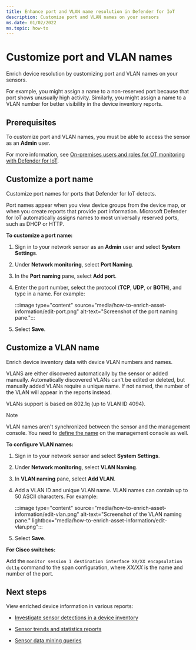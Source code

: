 ```yaml
---
title: Enhance port and VLAN name resolution in Defender for IoT
description: Customize port and VLAN names on your sensors 
ms.date: 01/02/2022
ms.topic: how-to
---
```


# Customize port and VLAN names

Enrich device resolution by customizing port and VLAN names on your sensors.

For example, you might assign a name to a non-reserved port because that port shows unusually high activity. Similarly, you might assign a name to a VLAN number for better visibility in the device inventory reports.

## Prerequisites

To customize port and VLAN names, you must be able to access the sensor as an **Admin** user.

For more information, see [On-premises users and roles for OT monitoring with Defender for IoT](roles-on-premises.md).

## Customize a port name

Customize port names for ports that Defender for IoT detects.

Port names appear when you view device groups from the device map, or when you create reports that provide port information. Microsoft Defender for IoT automatically assigns names to most universally reserved ports, such as DHCP or HTTP.

**To customize a port name:**

1. Sign in to your network sensor as an **Admin** user and select **System Settings**.

1. Under **Network monitoring**, select **Port Naming**.

1. In the **Port naming** pane, select **Add port**.

1. Enter the port number, select the protocol (**TCP**, **UDP**, or **BOTH**), and type in a name. For example:

    :::image type="content" source="media/how-to-enrich-asset-information/edit-port.png" alt-text="Screenshot of the port naming pane.":::

1. Select **Save**.

## Customize a VLAN name

Enrich device inventory data with device VLAN numbers and names.

VLANS are either discovered automatically by the sensor or added manually. Automatically discovered VLANs can't be edited or deleted, but manually added VLANs require a unique name. If not named, the number of the VLAN will appear in the reports instead.

VLANs support is based on 802.1q (up to VLAN ID 4094).

> [!NOTE]
> VLAN names aren't synchronized between the sensor and the management console. You need to [define the name](how-to-manage-the-on-premises-management-console.md#define-vlan-names) on the management console as well.

**To configure VLAN names:**

1. Sign in to your network sensor and select **System Settings**.

1. Under **Network monitoring**, select **VLAN Naming**.

1. In **VLAN naming** pane, select **Add VLAN**.

1. Add a VLAN ID and unique VLAN name. VLAN names can contain up to 50 ASCII characters. For example:

    :::image type="content" source="media/how-to-enrich-asset-information/edit-vlan.png" alt-text="Screenshot of the VLAN naming pane." lightbox="media/how-to-enrich-asset-information/edit-vlan.png":::

1. Select **Save**.

**For Cisco switches:**

Add the `monitor session 1 destination interface XX/XX encapsulation dot1q` command to the span configuration, where *XX/XX* is the name and number of the port.

## Next steps

View enriched device information in various reports:

- [Investigate sensor detections in a device inventory](how-to-investigate-sensor-detections-in-a-device-inventory.md)

- [Sensor trends and statistics reports](how-to-create-trends-and-statistics-reports.md)

- [Sensor data mining queries](how-to-create-data-mining-queries.md)
